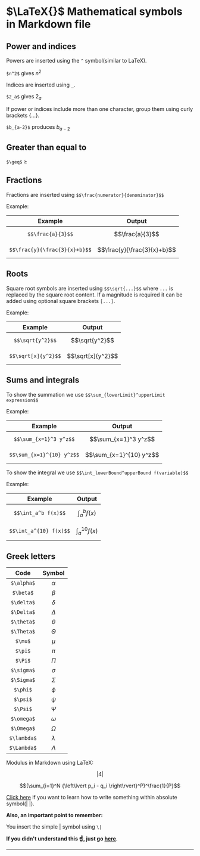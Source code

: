 # $\LaTeX{}$ Mathematical symbols in Markdown file

## Power and indices

Powers are inserted using the `^` symbol(similar to LaTeX).

`$n^2$`  gives   $n^2$


Indices are inserted using `_`.

`$2_a$` gives  $2_a$

If power or indices include more than one character, group them using curly brackets {...}.

`$b_{a-2}$` produces $b_{a-2}$

## Greater than equal to
`$\geq$` $\geq$

## Fractions

Fractions are inserted using `$$\frac{numerator}{denominator}$$`


Example:

| Example | Output |
|:-------:|:------:|
|`$$\frac{a}{3}$$`|$$\frac{a}{3}$$|
|`$$\frac{y}{\frac{3}{x}+b}$$`|$$\frac{y}{\frac{3}{x}+b}$$|

## Roots

Square root symbols are inserted using `$$\sqrt{...}$$` where `...` is replaced by the square root content. If a magnitude is required it can be added using optional square brackets `[...]`.

Example:

| Example | Output |
|:-------:|:------:|
|`$$\sqrt{y^2}$$`|$$\sqrt{y^2}$$|
|`$$\sqrt[x]{y^2}$$`|$$\sqrt[x]{y^2}$$|

## Sums and integrals

To show the summation we use `$$\sum_{lowerLimit}^upperLimit expression$$`

Example:

| Example | Output |
|:-------:|:------:|
|`$$\sum_{x=1}^3 y^z$$`|$$\sum_{x=1}^3 y^z$$|
|`$$\sum_{x=1}^{10} y^z$$`|$$\sum_{x=1}^{10} y^z$$|

To show the integral we use `$$\int_lowerBound^upperBound f(variable)$$`

Example:

| Example | Output |
|:-------:|:------:|
|`$$\int_a^b f(x)$$`|$$\int_a^b f(x)$$|
|`$$\int_a^{10} f(x)$$`|$$\int_a^{10} f(x)$$|

## Greek letters

| Code | Symbol |
|:----:|:------:|
|`$\alpha$`|$\alpha$|
|`$\beta$`|$\beta$|
|`$\delta$`|$\delta$|
|`$\Delta$`|$\Delta$|
|`$\theta$`|$\theta$|
|`$\Theta$`|$\Theta$|
|`$\mu$`|$\mu$|
|`$\pi$`|$\pi$|
|`$\Pi$`|$\Pi$|
|`$\sigma$`|$\sigma$|
|`$\Sigma$`|$\Sigma$|
|`$\phi$`|$\phi$|
|`$\psi$`|$\psi$|
|`$\Psi$`|$\Psi$|
|`$\omega$`|$\omega$|
|`$\Omega$`|$\Omega$|
|`$\lambda$`|$\lambda$|
|`$\Lambda$`|$\Lambda$|

Modulus in Markdown using LaTeX:

$$\left\lvert4\right\rvert$$

$$(\sum_{i=1}^N {\left\lvert p_i - q_i \right\rvert}^P)^\frac{1}{P}$$

[Click here](https://stackoverflow.com/questions/37411920/how-to-write-equation-including-abs-inside-using-rmarkdown) if you want to learn how to write something within absolute symbol(| |).


**Also, an important point to remember:**

You insert the simple \| symbol using `\|`

**If you didn't understand this :point_up:, just go [here](https://stackoverflow.com/questions/23723396/how-to-show-the-pipe-symbol-in-markdown-table)**.

---

